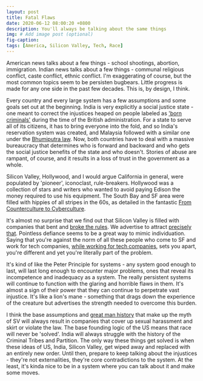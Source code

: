 ```yaml
---
layout: post
title: Fatal Flaws
date: 2020-06-12 08:00:20 +0800
description: You'll always be talking about the same things
img: # Add image post (optional)
fig-caption: 
tags: [America, Silicon Valley, Tech, Race]
---
```


American news talks about a few things - school shootings, abortion, immigration. Indian news talks about a few things - communal religious conflict, caste conflict, ethnic conflict. I'm exaggerating of course, but the most common topics seem to be persisten bugbears. Little progress is made for any one side in the past few decades. This is, by design, I think.

Every country and every large system has a few assumptions and some goals set out at the beginning. India is very explicitly a social justice state - one meant to correct the injustices heaped on people labeled as ['born criminals'](https://en.wikipedia.org/wiki/Criminal_Tribes_Act) during the time of the British administration. For a state to serve all of its citizens, it has to bring everyone into the fold, and so India's reservation system was created, and Malaysia followed with a similar one under the [Bhumiputra law](https://en.wikipedia.org/wiki/Bumiputera_(Malaysia)#Opposition_to_the_Bhumiputra_policy). Now, both countries have to deal with a massive bureaucracy that determines who is forward and backward and who gets the social justice benefits of the state and who doesn't. Stories of abuse are rampant, of course, and it results in a loss of trust in the government as a whole.

Silicon Valley, Hollywood, and I would argue California in general, were populated by 'pioneer', iconoclast, rule-breakers. Hollywood was a collection of stars and writers who wanted to avoid paying Edison the money required to use his equipment. The South Bay and SF area were filled with hippies of all stripes in the 60s, as detailed in the fantastic [From Counterculture to Cyberculture](https://press.uchicago.edu/ucp/books/book/chicago/F/bo3773600.html).

It's almost no surprise that we find out that Silicon Valley is filled with companies that bent and [broke the rules](https://www.theguardian.com/technology/2017/mar/03/uber-secret-program-greyball-resignation-ed-baker). We advertise to attract [precisely that](https://en.wikipedia.org/wiki/Think_different). Pointless defiance seems to be a great way to mimic individuation. Saying that you're against the norm of all these people who come to SF and work for tech companies, [while working for tech companies](https://twitter.com/yayalexisgay/status/1249057146051821568), sets you apart, you're different and yet you're literally part of the problem.

It's kind of like the Peter Principle for systems - any system good enough to last, will last long enough to encounter major problems, ones that reveal its incompetence and inadequacy as a system. The really persistent systems will continue to function with the glaring and horrible flaws in them. It's almost a sign of their power that they can continue to perpetrate vast injustice. It's like a lion's mane - something that drags down the experience of the creature but advertises the strength needed to overcome this burden.

I think the base assumptions and [great man history](https://en.wikipedia.org/wiki/Thomas_Carlyle) that make up the myth of SV will always result in companies that cover up sexual harassment and skirt or violate the law. The base founding logic of the US means that race will never be 'solved'. India will always struggle with the history of the Criminal Tribes and Partition. The only way these things get solved is when these ideas of US, India, Silicon Valley, get wiped away and replaced with an entirely new order. Until then, prepare to keep talking about the injustices - they're not externalities, they're core contradictions to the system. At the least, it's kinda nice to be in a system where you can talk about it and make some moves.
